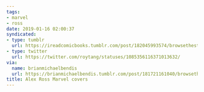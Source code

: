 ```yaml
---
tags: 
- marvel
- ross
date: 2019-01-16 02:00:37
syndicated:
- type: tumblr
  url: https://ireadcomicbooks.tumblr.com/post/182045993574/browsethestacks-the-marvelous-cover-art-of
- type: twitter
  url: https://twitter.com/roytang/statuses/1085356116371013632/
via:
  name: brianmichaelbendis
  url: https://brianmichaelbendis.tumblr.com/post/181721161040/browsethestacks-the-marvelous-cover-art-of-alex
title: Alex Ross Marvel covers
---
```

